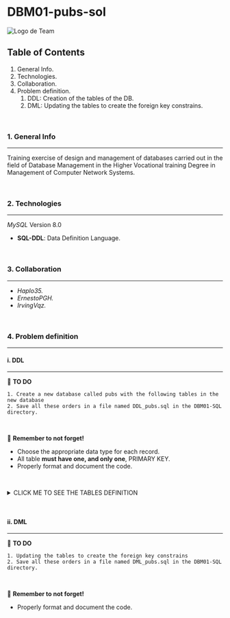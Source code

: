 # DBM01-pubs-sol

![Logo de Team](https://github.com/ana-polo/DBM01-pubs/blob/main/DBM.gif "Team logo")

## Table of Contents

1. General Info.
2. Technologies.
3. Collaboration.
4. Problem definition.
    1. DDL: Creation of the tables of the DB.
    2. DML: Updating the tables to create the foreign key constrains.

&nbsp;

### 1. General Info

***

Training exercise of design and management of databases carried out in the field of Database Management in the Higher Vocational training Degree in Management of Computer Network Systems.

&nbsp;

### 2. Technologies

***

*MySQL* Version 8.0

- **SQL-DDL**: Data Definition Language.

&nbsp;

### 3. Collaboration

***

- *Haplo35.*
- *ErnestoPGH.*
- *IrvingVqz.*

&nbsp;

### 4. Problem definition

***

#### i. DDL

***

📝 **TO DO**

    1. Create a new database called pubs with the following tables in the new database
    2. Save all these orders in a file named DDL_pubs.sql in the DBM01-SQL directory.

&nbsp;

👀 **Remember to not forget!**

- Choose the appropriate data type for each record.
- All table **must have one, and only one**, PRIMARY KEY.
- Properly format and document the code.

&nbsp;
<details>
    <summary>CLICK ME TO SEE THE TABLES DEFINITION</summary>

&nbsp;

##### PUBS

    - id_pub IDENTIFIER. 
    - pub_name 
    - address 
    - cif
    - first_day
    - time_open
    - post_code 
    - town
  
##### PUB_OWNWER  

    - id_nif IDENTIFIER.
    - owner_name
    - address
    - pub

##### EMPLOYER

    - id_nif IDENTIFIER.
    - employer_name
    - address

##### TOWN

    - id_town IDENTIFIER.
    - name

##### PRODUCT  

    - id_product IDENTIFIER.
    - stock      
    - price 
    - fk_id_pub

##### PUB_EMPLOYER  

    - fk_id_pub IDENTIFIER.       
    - id_employer IDENTIFIER.
    - role

</details>

&nbsp;
&nbsp;

#### ii. DML

***

📝 **TO DO**

    1. Updating the tables to create the foreign key constrains
    2. Save all these orders in a file named DML_pubs.sql in the DBM01-SQL directory.

&nbsp;

👀 **Remember to not forget!**

- Properly format and document the code.
